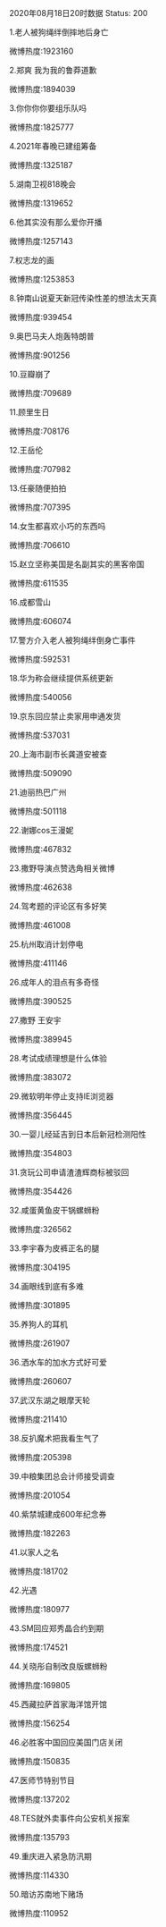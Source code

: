 2020年08月18日20时数据
Status: 200

1.老人被狗绳绊倒摔地后身亡

微博热度:1923160

2.郑爽 我为我的鲁莽道歉

微博热度:1894039

3.你你你你要组乐队吗

微博热度:1825777

4.2021年春晚已建组筹备

微博热度:1325187

5.湖南卫视818晚会

微博热度:1319652

6.他其实没有那么爱你开播

微博热度:1257143

7.权志龙的画

微博热度:1253853

8.钟南山说夏天新冠传染性差的想法太天真

微博热度:939454

9.奥巴马夫人炮轰特朗普

微博热度:901256

10.豆瓣崩了

微博热度:709689

11.顾里生日

微博热度:708176

12.王岳伦

微博热度:707982

13.任豪随便拍拍

微博热度:707395

14.女生都喜欢小巧的东西吗

微博热度:706610

15.赵立坚称美国是名副其实的黑客帝国

微博热度:611535

16.成都雪山

微博热度:606074

17.警方介入老人被狗绳绊倒身亡事件

微博热度:592531

18.华为称会继续提供系统更新

微博热度:540056

19.京东回应禁止卖家用申通发货

微博热度:537031

20.上海市副市长龚道安被查

微博热度:509090

21.迪丽热巴广州

微博热度:501118

22.谢娜cos王漫妮

微博热度:467832

23.撒野导演点赞选角相关微博

微博热度:462638

24.驾考题的评论区有多好笑

微博热度:461008

25.杭州取消计划停电

微博热度:411146

26.成年人的泪点有多奇怪

微博热度:390525

27.撒野 王安宇

微博热度:389945

28.考试成绩理想是什么体验

微博热度:383072

29.微软明年停止支持IE浏览器

微博热度:356445

30.一婴儿经延吉到日本后新冠检测阳性

微博热度:354803

31.贪玩公司申请渣渣辉商标被驳回

微博热度:354426

32.咸蛋黄鱼皮干锅螺蛳粉

微博热度:326562

33.李宇春为皮裤正名的腿

微博热度:304195

34.画眼线到底有多难

微博热度:301895

35.养狗人的耳机

微博热度:261907

36.洒水车的加水方式好可爱

微博热度:260607

37.武汉东湖之眼摩天轮

微博热度:211410

38.反扒魔术把我看生气了

微博热度:205398

39.中粮集团总会计师接受调查

微博热度:201054

40.紫禁城建成600年纪念券

微博热度:182263

41.以家人之名

微博热度:181702

42.光遇

微博热度:180977

43.SM回应郑秀晶合约到期

微博热度:174521

44.关晓彤自制改良版螺蛳粉

微博热度:169805

45.西藏拉萨首家海洋馆开馆

微博热度:156254

46.必胜客中国回应美国门店关闭

微博热度:150835

47.医师节特别节目

微博热度:137202

48.TES就外卖事件向公安机关报案

微博热度:135793

49.重庆进入紧急防汛期

微博热度:114330

50.暗访苏南地下赌场

微博热度:110952

